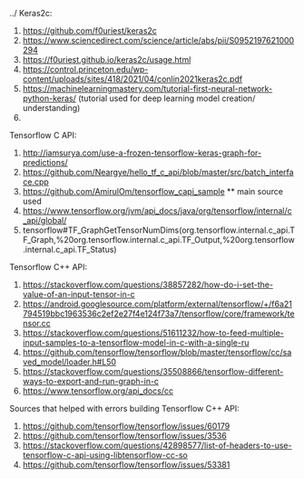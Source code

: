 ../
Keras2c:
1) https://github.com/f0uriest/keras2c
2) https://www.sciencedirect.com/science/article/abs/pii/S0952197621000294
3) https://f0uriest.github.io/keras2c/usage.html
4) https://control.princeton.edu/wp-content/uploads/sites/418/2021/04/conlin2021keras2c.pdf
5) https://machinelearningmastery.com/tutorial-first-neural-network-python-keras/ (tutorial used for deep learning model creation/ understanding)
6) 
Tensorflow C API:
1) http://iamsurya.com/use-a-frozen-tensorflow-keras-graph-for-predictions/
2) https://github.com/Neargye/hello_tf_c_api/blob/master/src/batch_interface.cpp
3) https://github.com/AmirulOm/tensorflow_capi_sample ** main source used
4) https://www.tensorflow.org/jvm/api_docs/java/org/tensorflow/internal/c_api/global/
5) tensorflow#TF_GraphGetTensorNumDims(org.tensorflow.internal.c_api.TF_Graph,%20org.tensorflow.internal.c_api.TF_Output,%20org.tensorflow.internal.c_api.TF_Status)

Tensorflow C++ API:
1) https://stackoverflow.com/questions/38857282/how-do-i-set-the-value-of-an-input-tensor-in-c
2) https://android.googlesource.com/platform/external/tensorflow/+/f6a21794519bbc1963536c2ef2e27f4e124f73a7/tensorflow/core/framework/tensor.cc
3) https://stackoverflow.com/questions/51611232/how-to-feed-multiple-input-samples-to-a-tensorflow-model-in-c-with-a-single-ru
4) https://github.com/tensorflow/tensorflow/blob/master/tensorflow/cc/saved_model/loader.h#L50
5) https://stackoverflow.com/questions/35508866/tensorflow-different-ways-to-export-and-run-graph-in-c
6) https://www.tensorflow.org/api_docs/cc

Sources that helped with errors building Tensorflow C++ API:
1) https://github.com/tensorflow/tensorflow/issues/60179
2) https://github.com/tensorflow/tensorflow/issues/3536
3) https://stackoverflow.com/questions/42898577/list-of-headers-to-use-tensorflow-c-api-using-libtensorflow-cc-so
4) https://github.com/tensorflow/tensorflow/issues/53381
